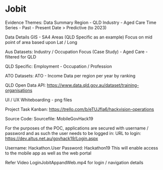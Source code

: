 # Jobit

Evidence Themes:
Data Summary
Region -      QLD
Industry -    Aged Care
Time Series - Past - Present Date > Predictive (to 2023)

Data Details
GIS - 
SA4 Areas (QLD Specific as an example)
Focus on mid point of area based upon Lat / Long

Aus Datasets:
Industry / Occupation Focus (Case Study) - Aged Care - filtered for QLD

QLD Specific:
Employment - Occupation / Profession

ATO Datasets:
ATO - Income Data per region per year by ranking

QLD Open Data API:
https://www.data.qld.gov.au/dataset/training-organisations

UI / UX
Whiteboarding - png files

Project Task Kanban:
https://trello.com/b/eTUJfIa6/hackvision-operations

Source Code: 
Sourcefile: MobileGovHack19

For the purposes of the POC, applications are secured with username / password and as such the user needs to be logged in:
URL to login:
https://dev.altus.net.au/govhack19/Login.aspx

Username: Hackathon.User
Password: Hackathon19
This will enable access to the mobile app as well as the web portal

Refer Video LoginJobitAppandWeb.mp4 for login / navigation details





